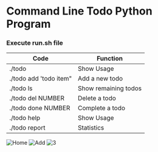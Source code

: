 # Command Line Todo Python Program #


### Execute run.sh file ###

Code                   | Function
-----------------------|-------------
./todo                 | Show Usage
./todo add 'todo item" | Add a new todo
./todo ls              | Show remaining todos
./todo del NUMBER      | Delete a todo
./todo done NUMBER     | Complete a todo
./todo help            | Show Usage
./todo report          | Statistics

![Home](https://user-images.githubusercontent.com/42632417/103147408-bc8ef600-477a-11eb-9b85-ce241b23ec9e.JPG)
![Add](https://user-images.githubusercontent.com/42632417/103147409-bdc02300-477a-11eb-837d-5c3d5b823f36.JPG)
![3](https://user-images.githubusercontent.com/42632417/103147411-bef15000-477a-11eb-9525-fc646b69576f.JPG)
